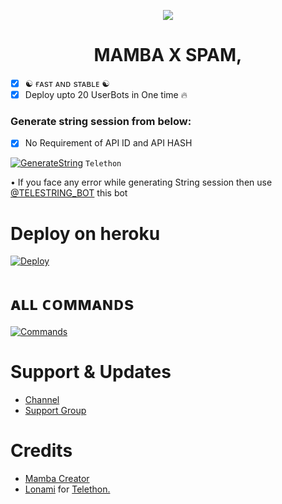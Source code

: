 <p align="center">
  <img src="https://telegra.ph/file/87f1fb4d1ab2e95cfcfe.jpg">
</p>
<h1 align="center">
  <b>MAMBA X SPAM,</b>
</h1>


 
- [x] ☯︎ ғᴀsᴛ ᴀɴᴅ sᴛᴀʙʟᴇ ☯︎
- [x] Deploy upto 20 UserBots in One time 🔥

### Generate string session from below:

- [x] No Requirement of API ID and API HASH

[![GenerateString](https://img.shields.io/badge/MambaLXSpam-String-yellowgreen)](https://replit.com/@SUKHPAL443/MAMBAMULTISPAM#main.py) ``Telethon``

• If you face any error while generating String session then use [@TELESTRING_BOT](https://t.me/TELESTRING_BOT) this bot
# Deploy on heroku

[![Deploy](https://www.herokucdn.com/deploy/button.svg)](https://heroku.com/deploy?template=https://github.com/SUKHPAL443/MambaLXSpam)


# ᴀʟʟ ᴄᴏᴍᴍᴀɴᴅs
[![Commands](https://img.shields.io/badge/RiZoeLXSpam-CMDS-blue)](https://telegra.ph/%F0%9D%97%A5%F0%9D%97%9C%F0%9D%97%AD%F0%9D%97%A2%F0%9D%97%98%F0%9D%97%9F-%F0%9D%97%AB-%F0%9D%97%A6%F0%9D%97%A3%F0%9D%97%94%F0%9D%97%A0-10-15)

# Support & Updates
* [Channel](https://t.me/MAMBA_NETWORK)
* [Support Group](https://t.me/MAMBA_X_SUPPRT)

# Credits
* [Mamba Creator](https://github.com/SUKHPAL443)
* [Lonami](https://github.com/LonamiWebs/) for [Telethon.](https://github.com/LonamiWebs/Telethon)
